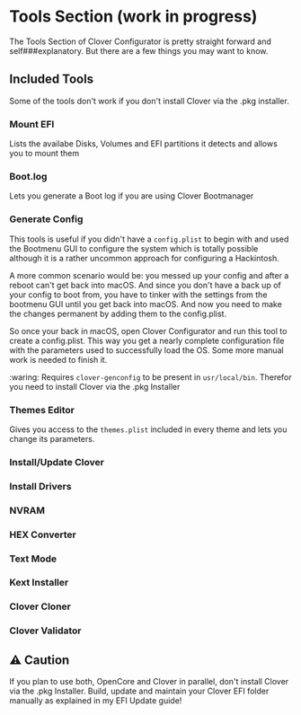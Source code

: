 # Tools Section (work in progress)
The Tools Section of Clover Configurator is pretty straight forward and self###explanatory. But there are a few things you may want to know.

## Included Tools
Some of the tools don't work if you don't install Clover via the .pkg installer. 

### Mount EFI
Lists the availabe Disks, Volumes and EFI partitions it detects and allows you to mount them

### Boot.log
Lets you generate a Boot log if you are using Clover Bootmanager

### Generate Config
This tools is useful if you didn't have a `config.plist` to begin with and used the Bootmenu GUI to configure the system which is totally possible although it is a rather uncommon approach for configuring a Hackintosh. 

A more common scenario would be: you messed up your config and after a reboot can't get back into macOS. And since you don't have a back up of your config to boot from, you have to tinker with the settings from the bootmenu GUI until you get back into macOS. And now you need to make the changes permanent by adding them to the config.plist.

So once your back in macOS, open Clover Configurator and run this tool to create a config.plist. This way you get a nearly complete configuration file with the parameters used to successfully load the OS. Some more manual work is needed to finish it.

:waring: Requires `clover-genconfig` to be present in `usr/local/bin`. Therefor you need to install Clover via the .pkg Installer

### Themes Editor
Gives you access to the `themes.plist` included in every theme and lets you change its parameters.

### Install/Update Clover
### Install Drivers
### NVRAM
### HEX Converter
### Text Mode
### Kext Installer
### Clover Cloner
### Clover Validator

## :warning: Caution
If you plan to use both, OpenCore and Clover in parallel, don't install Clover via the .pkg Installer. Build, update and maintain your Clover EFI folder manually as explained in my EFI Update guide! 
